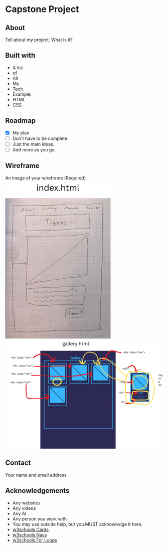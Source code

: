 # Capstone Project

## About

Tell about my project. What is it?

## Built with

* A list
* of 
* All
* My
* Tech
* Example:
* HTML
* CSS


## Roadmap

- [x] My plan
- [ ] Don't have to be complete.
- [ ] Just the main ideas.
- [ ] Add more as you go.

## Wireframe

An image of your wireframe (Required)
![wireframe of index.html](img/wireframe-index.png)
![wireframe of gallery.html](img/wireframe-gallery.png)

## Contact

Your name and email address

## Acknowledgements

* Any websites
* Any videos
* Any AI
* Any person you work with
* You may use outside help, but you MUST acknowledge it here.
* [w3schools Cards](https://www.w3schools.com/bootstrap5/bootstrap_cards.php)
* [w3schools Navs](https://www.w3schools.com/bootstrap5/bootstrap_navs.php)
* [w3schools For Loops](https://www.w3schools.com/js/js_loop_for.asp)

